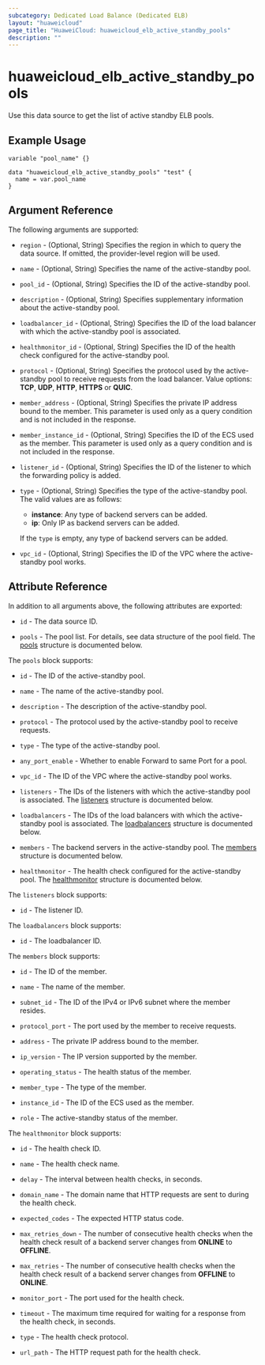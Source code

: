 ```yaml
---
subcategory: Dedicated Load Balance (Dedicated ELB)
layout: "huaweicloud"
page_title: "HuaweiCloud: huaweicloud_elb_active_standby_pools"
description: ""
---
```


# huaweicloud_elb_active_standby_pools

Use this data source to get the list of active standby ELB pools.

## Example Usage

```hcl
variable "pool_name" {}

data "huaweicloud_elb_active_standby_pools" "test" {
  name = var.pool_name
}
```

## Argument Reference

The following arguments are supported:

* `region` - (Optional, String) Specifies the region in which to query the data source.
  If omitted, the provider-level region will be used.

* `name` - (Optional, String) Specifies the name of the active-standby pool.

* `pool_id` - (Optional, String) Specifies the ID of the active-standby pool.

* `description` - (Optional, String) Specifies supplementary information about the active-standby pool.

* `loadbalancer_id` - (Optional, String) Specifies the ID of the load balancer with which the active-standby pool is
  associated.

* `healthmonitor_id` - (Optional, String) Specifies the ID of the health check configured for the active-standby pool.

* `protocol` - (Optional, String) Specifies the protocol used by the active-standby pool to receive requests from the
  load balancer. Value options: **TCP**, **UDP**, **HTTP**, **HTTPS** or **QUIC**.

* `member_address` - (Optional, String) Specifies the private IP address bound to the member. This parameter is used
  only as a query condition and is not included in the response.

* `member_instance_id` - (Optional, String) Specifies the ID of the ECS used as the member. This parameter is used only
  as a query condition and is not included in the response.

* `listener_id` - (Optional, String) Specifies the ID of the listener to which the forwarding policy is added.

* `type` - (Optional, String) Specifies the type of the active-standby pool.
  The valid values are as follows:
  + **instance**: Any type of backend servers can be added.
  + **ip**: Only IP as backend servers can be added.

  If the `type` is empty, any type of backend servers can be added.

* `vpc_id` - (Optional, String) Specifies the ID of the VPC where the active-standby pool works.

## Attribute Reference

In addition to all arguments above, the following attributes are exported:

* `id` - The data source ID.

* `pools` - The pool list. For details, see data structure of the pool field.
  The [pools](#elb_pools) structure is documented below.

<a name="elb_pools"></a>
The `pools` block supports:

* `id` - The ID of the active-standby pool.

* `name` - The name of the active-standby pool.

* `description` - The description of the active-standby pool.

* `protocol` - The protocol used by the active-standby pool to receive requests.

* `type` - The type of the active-standby pool.

* `any_port_enable` - Whether to enable Forward to same Port for a pool.

* `vpc_id` - The ID of the VPC where the active-standby pool works.

* `listeners` - The IDs of the listeners with which the active-standby pool is associated.
  The [listeners](#elb_listeners) structure is documented below.

* `loadbalancers` - The IDs of the load balancers with which the active-standby pool is associated.
  The [loadbalancers](#elb_loadbalancers) structure is documented below.

* `members` - The backend servers in the active-standby pool.
  The [members](#elb_members) structure is documented below.

* `healthmonitor` - The health check configured for the active-standby pool.
  The [healthmonitor](#elb_healthmonitor) structure is documented below.

<a name="elb_listeners"></a>
The `listeners` block supports:

* `id` - The listener ID.

<a name="elb_loadbalancers"></a>
The `loadbalancers` block supports:

* `id` - The loadbalancer ID.

<a name="elb_members"></a>
The `members` block supports:

* `id` - The ID of the member.

* `name` - The name of the member.

* `subnet_id` - The ID of the IPv4 or IPv6 subnet where the member resides.

* `protocol_port` - The port used by the member to receive requests.

* `address` - The private IP address bound to the member.

* `ip_version` - The IP version supported by the member.

* `operating_status` - The health status of the member.

* `member_type` - The type of the member.

* `instance_id` - The ID of the ECS used as the member.

* `role` - The active-standby status of the member.

<a name="elb_healthmonitor"></a>
The `healthmonitor` block supports:

* `id` - The health check ID.

* `name` - The health check name.

* `delay` - The interval between health checks, in seconds.

* `domain_name` - The domain name that HTTP requests are sent to during the health check.

* `expected_codes` - The expected HTTP status code.

* `max_retries_down` - The number of consecutive health checks when the health check result of a backend server changes
  from **ONLINE** to **OFFLINE**.

* `max_retries` - The number of consecutive health checks when the health check result of a backend server changes from
  **OFFLINE** to **ONLINE**.

* `monitor_port` - The port used for the health check.

* `timeout` - The maximum time required for waiting for a response from the health check, in seconds.

* `type` - The health check protocol.

* `url_path` - The HTTP request path for the health check.
